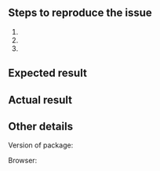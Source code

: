## Steps to reproduce the issue

1.
2.
3. 

## Expected result

## Actual result

## Other details

Version of package:

Browser:
